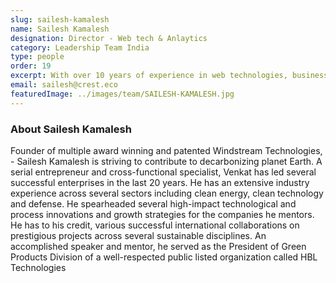 ```yaml
---
slug: sailesh-kamalesh
name: Sailesh Kamalesh
designation: Director - Web tech & Anlaytics
category: Leadership Team India
type: people
order: 19
excerpt: With over 10 years of experience in web technologies, business analytics and digital media industry, sailesh specializes in growing businesses via consultative selling and product development.
email: sailesh@crest.eco
featuredImage: ../images/team/SAILESH-KAMALESH.jpg
---
```


### About Sailesh Kamalesh

Founder of multiple award winning and patented Windstream Technologies, - Sailesh Kamalesh is striving to
contribute to decarbonizing planet Earth. A serial entrepreneur and cross-functional specialist, Venkat has led
several successful enterprises in the last 20 years.
He has an extensive industry experience across several sectors including clean energy, clean technology and
defense. He spearheaded several high-impact technological and process innovations and growth strategies for
the companies he mentors. He has to his credit, various successful international collaborations on prestigious
projects across several sustainable disciplines. An accomplished speaker and mentor, he served as the
President of Green Products Division of a well-respected public listed organization called HBL Technologies
